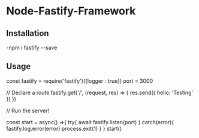 # Node-Fastify-Framework
## Installation
-npm i fastify --save

## Usage
const fastify = require('fastify')({logger : true})
port = 3000

// Declare a route
fastify.get('/', (request, res) => {
  res.send({ hello: 'Testing' })
})

// Run the server!

const start = async() =>{
    try{
        await fastify.listen(port)
    } catch(error){
        fastify.log.error(error)
        process.exit(1)
    }
}
start()